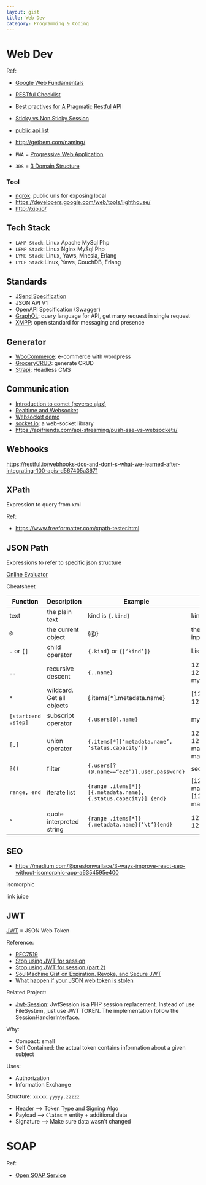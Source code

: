 ```yaml
---
layout: gist
title: Web Dev
category: Programming & Coding
---
```


# Web Dev


Ref:
- [Google Web Fundamentals](https://developers.google.com/web/fundamentals)
- [RESTful Checklist](https://blog.mwaysolutions.com/2014/06/05/10-best-practices-for-better-restful-api/)
- [Best practives for A Pragmatic Restful API](https://www.vinaysahni.com/best-practices-for-a-pragmatic-restful-api)
- [Sticky vs Non Sticky Session](https://stackoverflow.com/questions/10494431/sticky-and-non-sticky-sessions)
- [public api list](https://github.com/toddmotto/public-apis)

- <http://getbem.com/naming/>
- `PWA` = [Progressive Web Application](https://en.wikipedia.org/wiki/Progressive_web_applications)
- `3DS` = [3 Domain Structure](https://securionpay.com/blog/3d-secure/)


### Tool
- [ngrok](https://ngrok.com/): public urls for exposing local
- <https://developers.google.com/web/tools/lighthouse/>
- <http://xip.io/>


## Tech Stack
- `LAMP Stack`: Linux Apache MySql Php
- `LEMP Stack`: Linux Nginx MySql Php
- `LYME Stack`: Linux, Yaws, Mnesia, Erlang  
- `LYCE Stack`:Linux, Yaws, CouchDB, Erlang

## Standards
- [JSend Specification](https://github.com/omniti-labs/jsend)
- JSON API V1
- OpenAPI Specification (Swagger)
- [GraphQL](https://graphql.org/): query language for API, get many request in single request
- [XMPP](https://xmpp.org/): open standard for messaging and presence

## Generator
- [WooCommerce](https://woocommerce.com/): e-commerce with wordpress
- [GroceryCRUD](https://www.grocerycrud.com/): generate CRUD
- [Strapi](https://strapi.io/): Headless CMS

## Communication
- [Introduction to comet (reverse ajax)](https://www.ibm.com/developerworks/library/wa-reverseajax1/index.html)
- [Realtime and Websocket](https://www.slideshare.net/peterlubbers/html5-real-time-and-websocket/88-Types_of_Proxy_Servers_httpwwwinfoqcomarticlesWebSocketsProxyServers)
- [Websocket demo](https://www.websocket.org/index.html)
- [socket.io](https://socket.io/): a web-socket library
- <https://apifriends.com/api-streaming/push-sse-vs-websockets/>

## Webhooks

<https://restful.io/webhooks-dos-and-dont-s-what-we-learned-after-integrating-100-apis-d567405a3671>



## XPath

Expression to query from xml

Ref: 
- <https://www.freeformatter.com/xpath-tester.html>



## JSON Path

Expressions to refer to specific json structure

[Online Evaluator](http://jsonpath.com/)

Cheatsheet

| Function | Description | Example | Result |
|---|---|---|---|
|text|the plain text|kind is `{.kind}`|kind is List|
|`@`|the current object|{@}|the same as input|
|`.` or `[]`|child operator|`{.kind}` or `{[‘kind’]}`|List|
|`..`|recursive descent|`{..name}`|127.0.0.1 127.0.0.2 myself e2e|
|`*`|wildcard. Get all objects|{.items[*].metadata.name}|[127.0.0.1 127.0.0.2]|
|`[start:end :step]`|subscript operator|`{.users[0].name}`|myself|
|`[,]`|union operator|`{.items[*][‘metadata.name’, ‘status.capacity’]}`|127.0.0.1 127.0.0.2 map[cpu:4] map[cpu:8]|
|`?()`|filter|`{.users[?(@.name==“e2e”)].user.password}`|secret|
|`range, end`|iterate list|`{range .items[*]}[{.metadata.name}, {.status.capacity}] {end}`|[127.0.0.1, map[cpu:4]] [127.0.0.2, map[cpu:8]]|
|`“`|quote interpreted string|`{range .items[*]}{.metadata.name}{’\t’}{end}`|127.0.0.1 127.0.0.2|


## SEO


- <https://medium.com/@prestonwallace/3-ways-improve-react-seo-without-isomorphic-app-a6354595e400>

isomorphic 

link juice

## JWT

[JWT](https://jwt.io) = JSON Web Token

Reference: 
- [RFC7519](https://tools.ietf.org/html/rfc7519#section-4.1)
- [Stop using JWT for session](http://cryto.net/~joepie91/blog/2016/06/13/stop-using-jwt-for-sessions/)
- [Stop using JWT for session (part 2)](http://cryto.net/~joepie91/blog/2016/06/19/stop-using-jwt-for-sessions-part-2-why-your-solution-doesnt-work/)
- [SoulMachine Gist on Expiration, Revoke, and Secure JWT](https://gist.github.com/soulmachine/b368ce7292ddd7f91c15accccc02b8df)
- [What happen if your JSON web token is stolen](https://developer.okta.com/blog/2018/06/20/what-happens-if-your-jwt-is-stolen#how-to-detect-token-compromise)

Related Project:
- [Jwt-Session](https://github.com/byjg/jwt-session): JwtSession is a PHP session replacement. Instead of use FileSystem, just use JWT TOKEN. The implementation follow the SessionHandlerInterface.

Why: 
- Compact: small
- Self Contained: the actual token contains information about a given subject

Uses:
- Authorization
- Information Exchange

Structure: ```xxxxx.yyyyy.zzzzz```
- Header --> Token Type and Signing Algo
- Payload --> `Claims` = entity + additional data
- Signature --> Make sure data wasn't changed

# SOAP

Ref:
- [Open SOAP Service](http://www.dneonline.com/calculator.asmx)